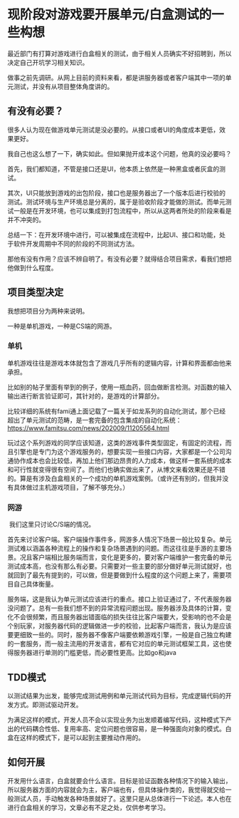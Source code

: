 # 现阶段对游戏要开展单元/白盒测试的一些构想

​	最近部门有打算对游戏进行白盒相关的测试，由于相关人员确实不好招聘到，所以决定自己开坑学习相关知识。

​	做事之前先调研。从网上目前的资料来看，都是讲服务器或者客户端其中一项的单元测试，并没有从项目整体角度讲的。

## 有没有必要？

​	很多人认为现在做游戏单元测试是没必要的。从接口或者UI的角度成本更低，效果更好。

​	我自己也这么想了一下，确实如此。但如果抛开成本这个问题，他真的没必要吗？

​	首先，我们都知道，不管是接口还是UI，他本质上依然是一种黑盒或者灰盒的测试。

​	其次，UI只能放到游戏的出包阶段，接口也是服务器出了一个版本后进行校验的测试。测试环境与生产环境总是分离的，属于是验收阶段才能做的测试。而单元测试一般是在开发环境，也可以集成到打包流程中，所以从这两者所处的阶段来看是并不冲突的。

​	总结一下：在开发环境中进行，可以被集成在流程中，比起UI、接口和功能，处于软件开发周期中不同的阶段的不同测试方法。

​	那他有没有作用？应该不辨自明了。有没有必要？就得结合项目需求，看我们想把他做到什么程度。

## 项目类型决定

我想把项目分为两种来说明。

一种是单机游戏，一种是CS端的网游。

### 单机

​	单机游戏往往是游戏本体就包含了游戏几乎所有的逻辑内容，计算和界面都由他来承担。

​	比如别的帖子里面有举到的例子，使用一瓶血药，回血做断言检测。对函数的输入输出进行断言验证即可，其针对的，是游戏的计算部分。

​	比较详细的系统有fami通上面记载了一篇关于如龙系列的自动化测试，那个已经超出了单元测试的范畴，是一套完备的包含集成的自动化系统： https://www.famitsu.com/news/202009/11205564.html

​	玩过这个系列游戏的同学应该知道，这类的游戏事件类型固定，有固定的流程，而且引擎也是专门为这个游戏服务的，想要实现一些接口内容，大家都是一个公司沟通协作成本也会比较低，再加上他们那边昂贵的人力成本，做这样一套系统的成本和可行性就变得很有空间了。而他们也确实做出来了，从博文来看效果还是不错的。算是有涉及白盒相关的一个成功的单机游戏案例。（或许还有别的，但我并没有具体做过主机游戏项目，了解不够充分。）

### 网游

​	我们这里只讨论C/S端的情况。

​	首先来讨论客户端。客户端操作事件多，网游多人情况下场景一般比较复杂。单元测试难以涵盖各种流程上的操作和复杂场景遇到的问题。而这往往是手游的主要场景。况且客户端相比服务端而言，变化是更多的，要对客户端维护一套完备的单元测试成本高，也没有那么有必要。只需要对一些主要的部分做好单元测试就好，也就回到了最先有提到的，可以做，但是要做到什么程度的这个问题上来了，需要项目自己具体衡量。

​	服务端，这是我认为单元测试应该进行的重点。接口上验证通过了，不代表服务器没问题了。总有一些我们想不到的异常流程问题出现。服务器涉及具体的计算，变化不会很频繁，而且服务器出错面临的损失往往比客户端要大，受影响的也不会是个别玩家，对服务器代码的逻辑做进一步的校验，比起客户端而言，我认为是应该要更细致一些的。同时，服务器不像客户端要依赖游戏引擎，一般是自己独立构建的一套服务，而一般主流用的开发语言，都有它对应的单元测试框架工具，这也使得服务器进行单测的门槛更低，而必要性更高。比如go和java

## TDD模式

​	以测试结果为出发，能够完成测试用例和单元测试代码为目标，完成逻辑代码的开发方式。即测试驱动开发。

​	为满足这样的模式，开发人员不会以实现业务为出发顺着编写代码，这种模式下产出的代码耦合性低、复用率高、定位问题也很容易，是一种强面向对象的模式。白盒在这样的模式下，是可以起到主要推动作用的。

## 如何开展

​	开发用什么语言，白盒就要会什么语言。目标是验证函数各种情况下的输入输出，所以服务器方面的内容就会为主，客户端也有，但具体操作类的，我觉得就交给一般测试人员，手动触发各种场景就好了。这里只是从总体进行一下论述。本人也在进行白盒相关的学习，文章必有不足之处，仅供参考学习。

